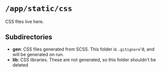 # `/app/static/css`

CSS files live here.

## Subdirectories

- **gen**: CSS files generated from SCSS.  This folder is `.gitignore`'d, and will be generated on run.
- **lib**: CSS libraries.  These are not generated, so this folder shouldn't be deleted